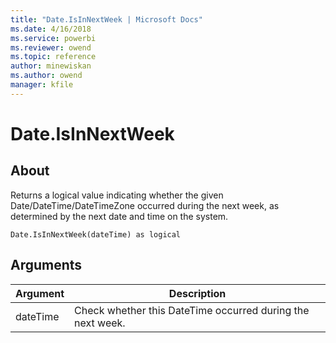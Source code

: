```yaml
---
title: "Date.IsInNextWeek | Microsoft Docs"
ms.date: 4/16/2018
ms.service: powerbi
ms.reviewer: owend
ms.topic: reference
author: minewiskan
ms.author: owend
manager: kfile
---
```

# Date.IsInNextWeek

  
## About  
Returns a logical value indicating whether the given Date/DateTime/DateTimeZone occurred during the next week, as determined by the next date and time on the system.  
  
```  
Date.IsInNextWeek(dateTime) as logical  
```  
  
## Arguments  
  
|Argument|Description|  
|------------|---------------|  
|dateTime|Check whether this DateTime occurred during the next week.|  
  
